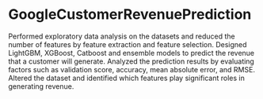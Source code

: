 # GoogleCustomerRevenuePrediction
Performed exploratory data analysis on the datasets and reduced the number of features by feature extraction and feature selection. Designed LightGBM, XGBoost, Catboost and ensemble models to predict the revenue that a customer will generate. Analyzed the prediction results by evaluating factors such as validation score, accuracy, mean absolute error, and RMSE. Altered the dataset and identified which features play significant roles in generating revenue.
